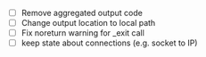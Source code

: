 - [ ] Remove aggregated output code
- [ ] Change output location to local path
- [ ] Fix noreturn warning for _exit call
- [ ] keep state about connections (e.g. socket to IP)
